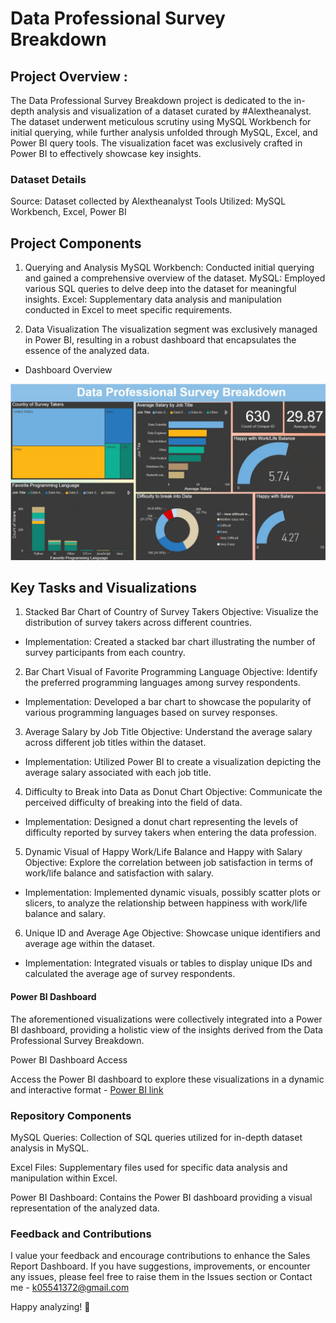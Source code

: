 # Data Professional Survey Breakdown

## Project Overview : 

The Data Professional Survey Breakdown project is dedicated to the in-depth analysis and visualization of a dataset curated by #Alextheanalyst. The dataset underwent meticulous scrutiny using MySQL Workbench for initial querying, while further analysis unfolded through MySQL, Excel, and Power BI query tools. The visualization facet was exclusively crafted in Power BI to effectively showcase key insights.

### Dataset Details
Source: Dataset collected by Alextheanalyst
Tools Utilized: MySQL Workbench, Excel, Power BI

## Project Components

1. Querying and Analysis
MySQL Workbench: Conducted initial querying and gained a comprehensive overview of the dataset.
MySQL: Employed various SQL queries to delve deep into the dataset for meaningful insights.
Excel: Supplementary data analysis and manipulation conducted in Excel to meet specific requirements.

2. Data Visualization
The visualization segment was exclusively managed in Power BI, resulting in a robust dashboard that encapsulates the essence of the analyzed data.

- Dashboard Overview


<img width="509" alt="Screenshot 2023-11-01 112947" src="https://raw.githubusercontent.com/Gokul-Raja84/Power-BI-Interactive-Dashboard-Projects/main/Data%20Professional%20Survey/Data%20Profession%20Analysis%20Dashboard.jpg">

## Key Tasks and Visualizations

1. Stacked Bar Chart of Country of Survey Takers
Objective: Visualize the distribution of survey takers across different countries.
- Implementation: Created a stacked bar chart illustrating the number of survey participants from each country.

2. Bar Chart Visual of Favorite Programming Language
Objective: Identify the preferred programming languages among survey respondents.
- Implementation: Developed a bar chart to showcase the popularity of various programming languages based on survey responses.

3. Average Salary by Job Title
Objective: Understand the average salary across different job titles within the dataset.
- Implementation: Utilized Power BI to create a visualization depicting the average salary associated with each job title.

4. Difficulty to Break into Data as Donut Chart
Objective: Communicate the perceived difficulty of breaking into the field of data.
- Implementation: Designed a donut chart representing the levels of difficulty reported by survey takers when entering the data profession.

5. Dynamic Visual of Happy Work/Life Balance and Happy with Salary
Objective: Explore the correlation between job satisfaction in terms of work/life balance and satisfaction with salary.
- Implementation: Implemented dynamic visuals, possibly scatter plots or slicers, to analyze the relationship between happiness with work/life balance and salary.

6. Unique ID and Average Age
Objective: Showcase unique identifiers and average age within the dataset.
- Implementation: Integrated visuals or tables to display unique IDs and calculated the average age of survey respondents.

#### Power BI Dashboard
The aforementioned visualizations were collectively integrated into a Power BI dashboard, providing a holistic view of the insights derived from the Data Professional Survey Breakdown.

Power BI Dashboard Access

Access the Power BI dashboard to explore these visualizations in a dynamic and interactive format - [Power BI link]( https://app.powerbi.com/groups/me/reports/f6a7dcdc-f1c0-4cfb-a062-3584c78ecc13/ReportSection?experience=power-bi)

### Repository Components

MySQL Queries: Collection of SQL queries utilized for in-depth dataset analysis in MySQL.

Excel Files: Supplementary files used for specific data analysis and manipulation within Excel.

Power BI Dashboard: Contains the Power BI dashboard providing a visual representation of the analyzed data.


### Feedback and Contributions

I value your feedback and encourage contributions to enhance the Sales Report Dashboard. If you have suggestions, improvements, or encounter any issues, please feel free to raise them in the Issues section or Contact me - k05541372@gmail.com

Happy analyzing! 🚀
